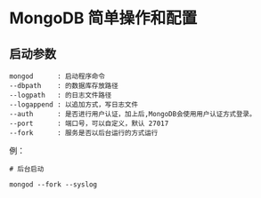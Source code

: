 # MongoDB 简单操作和配置

## 启动参数

```shell
mongod  	: 启动程序命令
--dbpath 	: 的数据库存放路径
--logpath 	: 的日志文件路径
--logappend : 以追加方式，写日志文件
--auth      : 是否进行用户认证，加上后,MongoDB会使用用户认证方式登录。
--port      : 端口号，可以自定义，默认 27017
--fork      : 服务是否以后台运行的方式运行
```

例：

```
# 后台启动

mongod --fork --syslog

```
